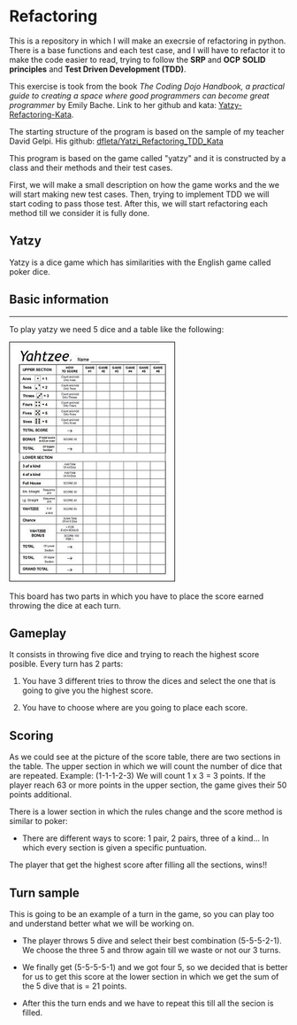 # Refactoring

This is a repository in which I will make an execrsie of refactoring in python. There is a base functions and each test case, and I will have to refactor it to make the code easier to read, trying to follow the **SRP** and **OCP** **SOLID principles** and **Test Driven Development (TDD)**.

This exercise is took from the book *The Coding Dojo Handbook, a practical guide to creating a space where good programmers can become great programmer* by Emily Bache. Link to her github and kata: [Yatzy-Refactoring-Kata](https://github.com/emilybache/Yatzy-Refactoring-Kata).

The starting structure of the program is based on the sample of my teacher David Gelpi. His github: [dfleta/Yatzi_Refactoring_TDD_Kata](https://github.com/dfleta/Python_ejercicios/tree/master/Poo/Yatzy_Refactoring_TDD_Kata)

This program is based on the game called "yatzy" and it is constructed by a class and their methods and their test cases.

First, we will make a small description on how the game works and the we will start making new test cases. Then, trying to implement TDD we will start coding to pass those test. After this, we will start refactoring each method till we consider it is fully done.

## Yatzy

Yatzy is a dice game which has similarities with the English game called poker dice.

## Basic information

---

To play yatzy we need 5 dice and a table like the following:

![Yatzy-score-board](./img/yatzy-score-board.jpg)

This board has two parts in which you have to place the score earned throwing the dice at each turn.

## Gameplay

It consists in throwing five dice and trying to reach the highest score posible. Every turn has 2 parts:

1. You have 3 different tries to throw the dices and select the one that is going to give you the highest score.

2. You have to choose where are you going to place each score.

## Scoring

As we could see at the picture of the score table, there are two sections in the table. The upper section in which we will count the number of dice that are repeated. Example: (1-1-1-2-3) We will count 1 x 3 = 3 points. If the player reach 63 or more points in the upper section, the game gives their 50 points additional.

There is a lower section in which the rules change and the score method is similar to poker:

* There are different ways to score: 1 pair, 2 pairs, three of a kind... In which every section is given a specific puntuation.

The player that get the highest score after filling all the sections, wins!!

## Turn sample

This is going to be an example of a turn in the game, so you can play too and understand better what we will be working on.

* The player throws 5 dive and select their best combination (5-5-5-2-1). We choose the three 5 and throw again till we waste or not our 3 turns.  

* We finally get (5-5-5-5-1) and we got four 5, so we decided that is better for us to get this score at the lower section in which we get the sum of the 5 dive that is = 21 points.  

* After this the turn ends and we have to repeat this till all the secion is filled.
